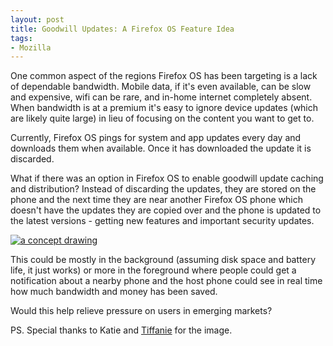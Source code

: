 ```yaml
---
layout: post
title: Goodwill Updates: A Firefox OS Feature Idea
tags:
- Mozilla
---
```


One common aspect of the regions Firefox OS has been targeting is a lack of
dependable bandwidth.  Mobile data, if it's even available, can be slow and
expensive, wifi can be rare, and in-home internet completely absent.  When
bandwidth is at a premium it's easy to ignore device updates (which are likely
quite large) in lieu of focusing on the content you want to get to.

Currently, Firefox OS pings for system and app updates every day and downloads
them when available.  Once it has downloaded the update it is discarded.

What if there was an option in Firefox OS to enable goodwill update caching and
distribution?  Instead of discarding the updates, they are stored on the phone
and the next time they are near another Firefox OS phone which doesn't have the
updates they are copied over and the phone is updated to the latest versions -
getting new features and important security updates.

[![a concept drawing](/blog/public/img/2014-goodwill-small.jpg)][1]

This could be mostly in the background (assuming disk space and battery life, it
just works) or more in the foreground where people could get a notification
about a nearby phone and the host phone could see in real time how much
bandwidth and money has been saved.

Would this help relieve pressure on users in emerging markets?

PS. Special thanks to Katie and [Tiffanie][2] for the image.

[1]: /blog/public/img/2014-goodwill.jpg
[2]: http://tiffanieshakespeare.com/

